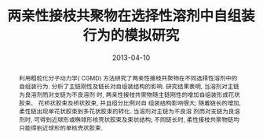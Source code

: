 ---
title: "两亲性接枝共聚物在选择性溶剂中自组装行为的模拟研究"
authors:
- 张静
- 朱有亮
- 裴汉文
- 刘鸿
date: "2013-04-10"
doi: "10.7503/cjcu20120716"
publish_types: ["期刊文章"]
publication: "高等学校化学学报"
abstract: "利用粗粒化分子动力学( CGMD) 方法研究了两亲性接枝共聚物在不同选择性溶剂中的自组装行为.   分析了主链刚性及链长对自组装结构的影响. 研究结果表明, 当溶剂对主链为良溶剂而对支链为不良溶剂  时,  两亲性接枝共聚物随主链刚性的增加自组装形成花状胶束、 花桥状胶束及桥状胶束, 并且组分比例对自  组装结构影响很大; 随着链长的增加,  柔性链出现单花状胶束到多花状胶束的转化. 当溶剂对主链为不良溶  剂而对支链为良溶剂时, 可得到近球形或椭球形核壳状胶束及束状结构;  不同链长时, 柔性接枝共聚物链均  只能得到近球形的单核壳状胶束."
url_pdf: "http://www.cjcu.jlu.edu.cn/CN/10.7503/cjcu20120716"
---